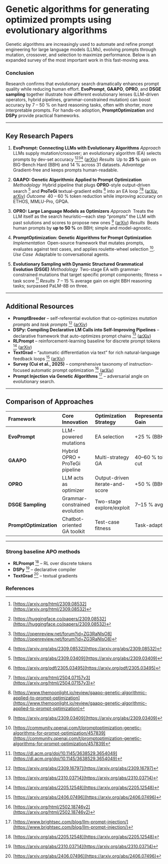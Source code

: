 # Genetic algorithms for generating optimized prompts using evolutionary algorithms

Genetic algorithms are increasingly used to automate and refine prompt engineering for large language models (LLMs), evolving prompts through mutation, crossover, and selection to maximize performance. Below is an expanded survey of the most important work in this fast-moving area.

### Conclusion

Research confirms that evolutionary search dramatically enhances prompt quality while reducing human effort. **EvoPrompt**, **GAAPO**, **OPRO**, and **DSGE sampling** together illustrate how different evolutionary lenses (LLM-driven operators, hybrid pipelines, grammar-constrained mutation) can boost accuracy by 7 – 50 % on hard reasoning tasks, often with shorter, more interpretable prompts. For hands-on adoption, **PromptOptimization** and **DSPy** provide practical frameworks.

---

## Key Research Papers

1. **EvoPrompt: Connecting LLMs with Evolutionary Algorithms**
   *Approach* LLMs supply mutation/crossover; an evolutionary algorithm (EA) selects prompts by dev-set accuracy [^3][^4][^5][^6] ([arXiv][1])
   *Results* Up to **25 %** gain on BIG-Bench Hard (BBH) and 14 % across 31 datasets.
   *Advantage* Gradient-free and keeps prompts human-readable.

2. **GAAPO: Genetic Algorithmic Applied to Prompt Optimization**
   *Methodology* Hybrid pipeline that plugs **OPRO**-style output-driven search [^22] and **ProTeGi** textual-gradient edits [^23] into an EA loop [^1][^2] ([arXiv][2], [arXiv][3])
   *Outcome* 40 – 60 % token reduction while improving accuracy on ETHOS, MMLU-Pro, GPQA.

3. **OPRO: Large Language Models as Optimizers**
   *Approach* Treats the LLM itself as the search heuristic—each step “prompts” the LLM with past solutions and scores to propose new ones [^22] ([arXiv][2])
   *Results* Beats human prompts by **up to 50 %** on BBH; simple and model-agnostic.

4. **PromptOptimization: Genetic Algorithms for Prompt Optimization**
   *Implementation* Open-source framework that mutates prompts, evaluates against test cases, and applies roulette-wheel selection [^7].
   *Use Case* Adaptable to conversational agents.

5. **Evolutionary Sampling with Dynamic Structured Grammatical Evolution (DSGE)**
   *Methodology* Two-stage EA with grammar-constrained mutations that target specific prompt components; fitness = task score [^21]
   *Results* 7 – 15 % average gain on eight BBH reasoning tasks; surpassed PaLM-8B on three.

---

## Additional Resources

* **PromptBreeder** – self-referential evolution that co-optimizes *mutation prompts* and *task prompts* [^24] ([arXiv][4])
* **DSPy: Compiling Declarative LM Calls into Self-Improving Pipelines** – declarative framework that auto-optimizes prompt chains [^27] ([arXiv][5])
* **RLPrompt** – reinforcement-learning baseline for discrete prompt tokens [^25] ([arXiv][6])
* **TextGrad** – “automatic differentiation via text” for rich natural-language feedback loops [^26] ([arXiv][7])
* **Survey (Cui et al., 2025)** – comprehensive taxonomy of instruction-focused automatic prompt optimization [^28] ([arXiv][8])
* **Prompt Injection via Genetic Algorithms** [^8] – adversarial angle on evolutionary search.

---

## Comparison of Approaches

| Framework              | Core Innovation                | Optimization Strategy           | Representative Gain |
| :--------------------- | :----------------------------- | :------------------------------ | :------------------ |
| **EvoPrompt**          | LLM-powered mutations          | EA selection                    | +25 % (BBH)         |
| **GAAPO**              | Hybrid OPRO + ProTeGi pipeline | Multi-strategy GA               | 40–60 % token cut   |
| **OPRO**               | LLM acts as optimizer          | Output-driven iterate-and-score | +50 % (BBH)         |
| **DSGE Sampling**      | Grammar-constrained evolution  | Two-stage explore/exploit       | 7–15 % avg.         |
| **PromptOptimization** | Chatbot-oriented GA toolkit    | Test-case fitness               | Task-adaptive       |

---

### Strong baseline APO methods

* **RLPrompt** [^25] – RL over discrete tokens
* **DSPy** [^27] – declarative compiler
* **TextGrad** [^26] – textual gradients


### References

[^1]: [https://arxiv.org/html/2504.07157v3](https://arxiv.org/html/2504.07157v3)

[^2]: [https://www.themoonlight.io/review/gaapo-genetic-algorithmic-applied-to-prompt-optimization](https://www.themoonlight.io/review/gaapo-genetic-algorithmic-applied-to-prompt-optimization)

[^3]: [https://arxiv.org/html/2309.08532](https://arxiv.org/html/2309.08532)

[^4]: [https://huggingface.co/papers/2309.08532](https://huggingface.co/papers/2309.08532)

[^5]: [https://openreview.net/forum?id=ZG3RaNIsO8](https://openreview.net/forum?id=ZG3RaNIsO8)

[^6]: [https://arxiv.org/abs/2309.08532](https://arxiv.org/abs/2309.08532)

[^7]: [https://community.openai.com/t/promptoptimization-genetic-algorithms-for-prompt-optimization/457839](https://community.openai.com/t/promptoptimization-genetic-algorithms-for-prompt-optimization/457839)

[^8]: [https://www.brightsec.com/blog/llm-prompt-injection/](https://www.brightsec.com/blog/llm-prompt-injection/)

[^9]: [https://www.reddit.com/r/MachineLearning/comments/1aji7np/d\_microsoft\_researchs\_evoprompt\_evolutionary/](https://www.reddit.com/r/MachineLearning/comments/1aji7np/d_microsoft_researchs_evoprompt_evolutionary/)

[^10]: [https://www.reddit.com/r/MachineLearning/comments/1edgtft/d\_i\_created\_promptimizer\_a\_genetic\_algorithm/](https://www.reddit.com/r/MachineLearning/comments/1edgtft/d_i_created_promptimizer_a_genetic_algorithm/)

[^11]: [https://github.com/AmanPriyanshu/GeneticPromptLab](https://github.com/AmanPriyanshu/GeneticPromptLab)

[^12]: [https://www.datacamp.com/tutorial/genetic-algorithm-python](https://www.datacamp.com/tutorial/genetic-algorithm-python)

[^13]: [https://ai.gopubby.com/evoprompt-evolutionary-algorithms-meets-prompt-engineering-a-powerful-duo-c30c427e88cc](https://ai.gopubby.com/evoprompt-evolutionary-algorithms-meets-prompt-engineering-a-powerful-duo-c30c427e88cc)

[^14]: [https://brightsec.com/blog/llm-prompt-injection/](https://brightsec.com/blog/llm-prompt-injection/)

[^15]: [https://hub.athina.ai/research-papers/b783c9c35b334596a432c755829a3f42/](https://hub.athina.ai/research-papers/b783c9c35b334596a432c755829a3f42/)

[^16]: [https://www.themoonlight.io/de/review/gaapo-genetic-algorithmic-applied-to-prompt-optimization](https://www.themoonlight.io/de/review/gaapo-genetic-algorithmic-applied-to-prompt-optimization)

[^17]: [https://dspy.ai/](https://dspy.ai/)

[^18]: [https://www.researchgate.net/publication/347236711\_AutoPrompt\_Eliciting\_Knowledge\_from\_Language\_Models\_with\_Automatically\_Generated\_Prompts](https://www.researchgate.net/publication/347236711_AutoPrompt_Eliciting_Knowledge_from_Language_Models_with_Automatically_Generated_Prompts)

[^19]: [https://github.com/jxzhangjhu/Awesome-LLM-Prompt-Optimization](https://github.com/jxzhangjhu/Awesome-LLM-Prompt-Optimization)

[^20]: [https://github.com/thunlp/PromptPapers](https://github.com/thunlp/PromptPapers)

[^21]: [https://dl.acm.org/doi/10.1145/3638529.3654049](https://dl.acm.org/doi/10.1145/3638529.3654049)

[^22]: [https://arxiv.org/abs/2309.03409](https://arxiv.org/abs/2309.03409)

[^23]: [https://arxiv.org/pdf/2305.03495](https://arxiv.org/pdf/2305.03495)

[^24]: [https://arxiv.org/abs/2309.16797](https://arxiv.org/abs/2309.16797)

[^25]: [https://arxiv.org/abs/2205.12548](https://arxiv.org/abs/2205.12548)

[^26]: [https://arxiv.org/abs/2406.07496](https://arxiv.org/abs/2406.07496)

[^27]: [https://arxiv.org/abs/2310.03714](https://arxiv.org/abs/2310.03714)

[^28]: [https://arxiv.org/html/2502.18746v2](https://arxiv.org/html/2502.18746v2)

[1]: https://arxiv.org/abs/2309.08532?utm_source=chatgpt.com "Connecting Large Language Models with Evolutionary Algorithms Yields Powerful Prompt Optimizers"
[2]: https://arxiv.org/abs/2309.03409?utm_source=chatgpt.com "Large Language Models as Optimizers"
[3]: https://arxiv.org/pdf/2305.03495?utm_source=chatgpt.com "[PDF] arXiv:2305.03495v2 [cs.CL] 19 Oct 2023"
[4]: https://arxiv.org/abs/2309.16797?utm_source=chatgpt.com "Promptbreeder: Self-Referential Self-Improvement Via Prompt Evolution"
[5]: https://arxiv.org/abs/2310.03714?utm_source=chatgpt.com "DSPy: Compiling Declarative Language Model Calls into Self-Improving Pipelines"
[6]: https://arxiv.org/abs/2205.12548?utm_source=chatgpt.com "Optimizing Discrete Text Prompts with Reinforcement Learning - arXiv"
[7]: https://arxiv.org/abs/2406.07496?utm_source=chatgpt.com "TextGrad: Automatic \"Differentiation\" via Text"
[8]: https://arxiv.org/html/2502.18746v2?utm_source=chatgpt.com "A Survey of Automatic Prompt Optimization with Instruction-focused ..."
